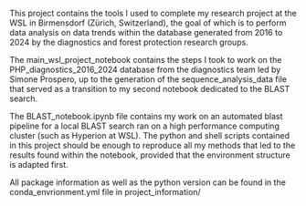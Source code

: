 This project contains the tools I used to complete my research project at the WSL in Birmensdorf (Zürich, Switzerland), the goal of which is to perform data analysis on data trends within the database generated from 2016 to 2024 by the diagnostics and forest protection research groups.

The main_wsl_project_notebook contains the steps I took to work on the PHP_diagnostics_2016_2024 database from the diagnostics team led by Simone Prospero, up to the generation of the sequence_analysis_data file that served as a transition to my second notebook dedicated to the BLAST search.

The BLAST_notebook.ipynb file contains my work on an automated blast pipeline for a local BLAST search ran on a high performance computing cluster (such as Hyperion at WSL). The python and shell scripts contained in this project should be enough to reproduce all my methods that led to the results found within the notebook, provided that the environment structure is adapted first.

All package information as well as the python version can be found in the conda_envrionment.yml file in project_information/